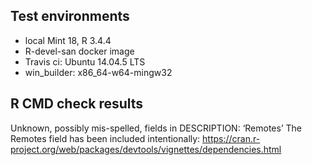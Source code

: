 ## Test environments

* local Mint 18, R 3.4.4
* R-devel-san docker image
* Travis ci: Ubuntu 14.04.5 LTS 
* win_builder: x86_64-w64-mingw32

## R CMD check results
Unknown, possibly mis-spelled, fields in DESCRIPTION:
  ‘Remotes’
The Remotes field has been included intentionally:
https://cran.r-project.org/web/packages/devtools/vignettes/dependencies.html



